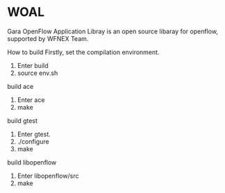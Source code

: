 WOAL
====

Gara OpenFlow Application Libray is an open source libaray for openflow, supported by WFNEX Team.

How to build
Firstly, set the compilation environment. 
1. Enter build
2. source env.sh

build ace
1. Enter ace
2. make

build gtest
1. Enter gtest.
2. ./configure
3. make

build libopenflow
1. Enter libopenflow/src
2. make
